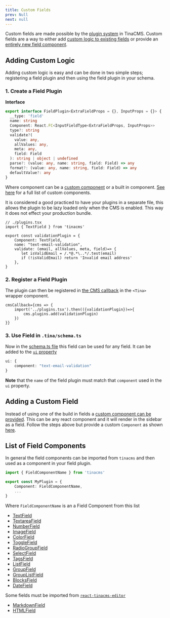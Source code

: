 ```yaml
---
title: Custom Fields
prev: Null
next: null
---
```


Custom fields are made possible by the [plugin system](/docs/plugins/) in TinaCMS. Custom fields are a way to either add [custom logic to existing fields]() or provide an [entirely new field component]().

## Adding Custom Logic

Adding custom logic is easy and can be done in two simple steps; registering a field plugin and then using the field plugin in your schema.

### 1. Create a Field Plugin

**Interface**
```ts
export interface FieldPlugin<ExtraFieldProps = {}, InputProps = {}> {
  __type: 'field'
  name: string
  Component: React.FC<InputFieldType<ExtraFieldProps, InputProps>>
  type?: string
  validate?(
    value: any,
    allValues: any,
    meta: any,
    field: Field
  ): string | object | undefined
  parse?: (value: any, name: string, field: Field) => any
  format?: (value: any, name: string, field: Field) => any
  defaultValue?: any
}

```

Where component can be a [custom component]() or a built in component. [See here]() for a full list of custom components.

It is considered a good practiced to have your plugins in a separate file, this allows the plugin to be lazy loaded only when the CMS is enabled. This way it does not effect your production bundle. 

```tsx
// ./plugins.tsx
import { TextField } from 'tinacms'
 
export const validationPlugin = {
    Component: TextField,
    name: "text-email-validation",
    validate: (email, allValues, meta, field)=> {
       let isValidEmail = /.*@.*\..*/.test(email)
       if (!isValidEmail) return 'Invalid email address'
    },
}
```

### 2. Register a Field Plugin

The plugin can then be registered in [the CMS callback](https://tina.io/docs/tinacms-context/#tinacms) in the `<Tina>` wrapper component.

```tsx
cmsCallback={cms => {
    import('../plugins.tsx').then(({validationPlugin})=>{
        cms.plugins.add(validationPlugin)
    })
}}
```

### 3. Use Field in  `.tina/schema.ts`

Now in the [schema.ts file](https://tina.io/docs/schema/) this field can be used for any field. It can be added to the [`ui` property](https://tina.io/docs/schema/#the-ui-property)

```ts
ui: {
    component: "text-email-validation"
}
```
**Note** that the `name` of the field plugin must match that `component` used in the `ui` property.



## Adding a Custom Field

Instead of using one of the build in fields a [custom component can be provided](docs/fields/custom-fields/). This can be any react component and it will render in the sidebar as a field. Follow the steps above but provide a custom `Component` as shown [here](docs/fields/custom-fields/).



## List of Field Components

In general the field components can be imported from `tinacms` and then used as a component in your field plugin. 

```ts
import { FieldComponentName } from 'tinacms'

export const MyPlugin = {
    Component: FieldComponentName,
    ...
}
```

Where `FieldComponentName` is an a Field Component from this list

* [TextField](docs/fields/text/)
* [TextareaField](/docs/fields/textarea/)
* [NumberField](docs/fields/number/)
* [ImageField](/docs/fields/image/)
* [ColorField](/docs/fields/color/)
* [ToggleField](/docs/fields/toggle/)
* [RadioGroupField](/docs/fields/radio-group/)
* [SelectField](/docs/fields/select/)
* [TagsField](/docs/fields/tags/)
* [ListField](/docs/fields/list/)
* [GroupField](/docs/fields/group/)
* [GroupListField](/docs/fields/group-list/)
* [BlocksField](/docs/fields/blocks/)
* [DateField](/docs/fields/date/)

Some fields must be imported from [`react-tinacms-editor`](/packages/react-tinacms-editor/)

* [MarkdownField](/docs/fields/markdown/)
* [HTMLField](/docs/fields/html/)

